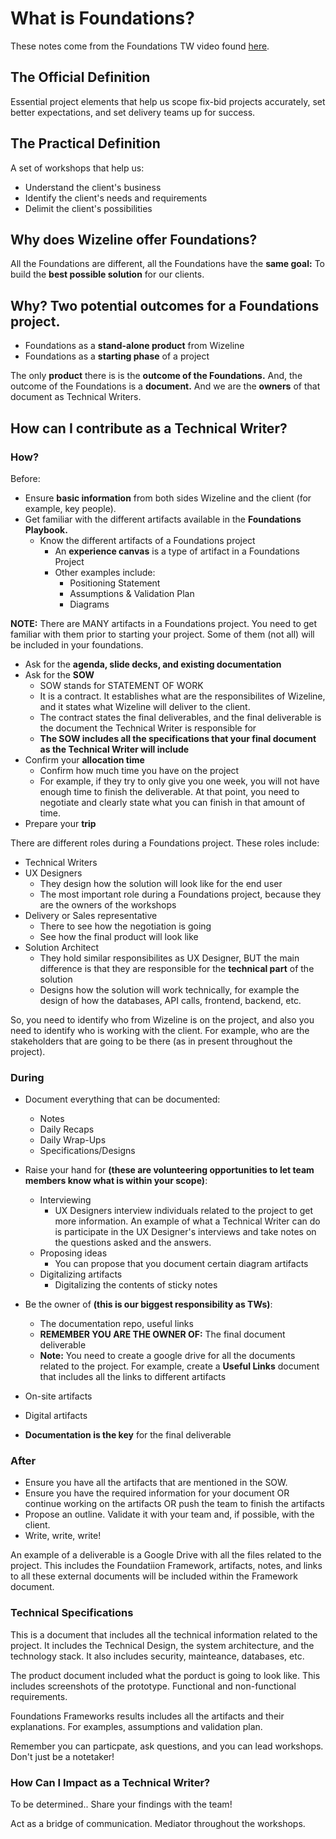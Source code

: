 # What is Foundations?

These notes come from the Foundations TW video found [here](https://drive.google.com/drive/folders/1Jhw0iapENIRQyUc8qgQ82BrkC63kUX6V). 

## The Official Definition

Essential project elements that help us scope fix-bid projects accurately, set better expectations, and set delivery teams up for success.

## The Practical Definition 

A set of workshops that help us: 
- Understand the client's business 
- Identify the client's needs and requirements 
- Delimit the client's possibilities 

## Why does Wizeline offer Foundations?

All the Foundations are different, all the Foundations have the **same goal:** To build the **best possible solution** for our clients. 

## Why? Two potential outcomes for a Foundations project. 

- Foundations as a **stand-alone product** from Wizeline
- Foundations as a **starting phase** of a project 

The only **product** there is is the **outcome of the Foundations.** And, the outcome of the Foundations is a **document.** And we are the **owners** of that document as Technical Writers.

## How can I contribute as a Technical Writer? 

### How?
Before: 
- Ensure **basic information** from both sides Wizeline and the client (for example, key people). 
- Get familiar with the different artifacts available in the **Foundations Playbook.**
  - Know the different artifacts of a Foundations project 
    - An **experience canvas** is a type of artifact in a Foundations Project 
    - Other examples include: 
      - Positioning Statement  
      - Assumptions & Validation Plan 
      - Diagrams 
  
**NOTE:** There are MANY artifacts in a Foundations project. You need to get familiar with them prior to starting your project. Some of them (not all) will be included in your foundations. 
- Ask for the **agenda, slide decks, and existing documentation**
- Ask for the **SOW**
  - SOW stands for STATEMENT OF WORK 
  - It is a contract. It establishes what are the responsibilites of Wizeline, and it states what Wizeline  will deliver to the client.
  - The contract states the final deliverables, and the final deliverable is the document the Technical Writer is responsible for 
  - **The SOW includes all the specifications that your final document as the Technical Writer will include**   
- Confirm your **allocation time**
  - Confirm how much time you have on the project 
  - For example, if they try to only give you one week, you will not have enough time to finish the deliverable. At that point, you need to negotiate and clearly state what you can finish in that amount of time. 
- Prepare your **trip** 

There are different roles during a Foundations project. These roles include:
- Technical Writers 
- UX Designers
  - They design how the solution will look like for the end user  
  - The most important role during a Foundations project, because they are     the owners of the workshops 
- Delivery or Sales representative 
  - There to see how the negotiation is going 
  - See how the final product will look like 
- Solution Architect 
  - They hold similar responsibilites as UX Designer, BUT the main difference is that they are responsible for the **technical part** of the solution 
  - Designs how the solution will work technically, for example the design of how the databases, API calls, frontend, backend, etc. 

So, you need to identify who from Wizeline is on the project, and also you need to identify who is working with the client. For example, who are the stakeholders that are going to be there (as in present throughout the project). 

### During 
- Document everything that can be documented: 
  - Notes
  - Daily Recaps 
  - Daily Wrap-Ups 
  - Specifications/Designs 
- Raise your hand for **(these are volunteering opportunities to let team members know what is within your scope)**: 
  - Interviewing 
    - UX Designers interview individuals related to the project to get more information. An example of what a Technical Writer can do is participate in the UX Designer's interviews and take notes on the questions asked and the answers.
  - Proposing ideas 
    - You can propose that you document certain diagram artifacts 
  - Digitalizing artifacts 
    - Digitalizing the contents of sticky notes 
- Be the owner of **(this is our biggest responsibility as TWs)**:
  - The documentation repo, useful links 
  - **REMEMBER YOU ARE THE OWNER OF:** The final document deliverable 
  - **Note:** You need to create a google drive for all the documents related to the project. For example, create a **Useful Links** document that includes all the links to different artifacts 

- On-site artifacts 
- Digital artifacts 
- **Documentation is the key** for the final deliverable 

### After 

- Ensure you have all the artifacts that are mentioned in the SOW. 
- Ensure you have the required information for your document OR continue working on the artifacts OR push the team to finish the artifacts 
- Propose an outline. Validate it with your team and, if possible, with the client. 
- Write, write, write! 

An example of a deliverable is a Google Drive with all the files related to the project. This includes the Foundatiion Framework, artifacts, notes, and links to all these external documents will be included within the Framework document. 

### Technical Specifications 

This is a document that includes all the technical information related to the project. It includes the Technical Design, the system architecture, and the technology stack. It also includes security, mainteance, databases, etc. 

The product document included what the porduct is going to look like. This includes screenshots of the prototype. Functional and non-functional requirements. 

Foundations Frameworks results includes all the artifacts and their explanations. 
For examples, assumptions and validation plan. 

Remember you can particpate, ask questions, and you can lead workshops. Don't just be a notetaker! 

### How Can I Impact as a Technical Writer? 

To be determined..
Share your findings with the team!  

Act as a bridge of communication. Mediator throughout the workshops. 











